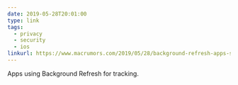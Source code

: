 ```yaml
---
date: 2019-05-28T20:01:00
type: link
tags:
  - privacy
  - security
  - ios
linkurl: https://www.macrumors.com/2019/05/28/background-refresh-apps-sending-data/
---
```

Apps using Background Refresh for tracking.
